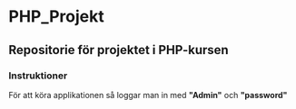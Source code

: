 PHP_Projekt
===========

<h2>Repositorie för projektet i PHP-kursen</h2>
<h3>Instruktioner</h3>
<p>För att köra applikationen så loggar man in med <b>"Admin"</b> och <b>"password"</b></p>
